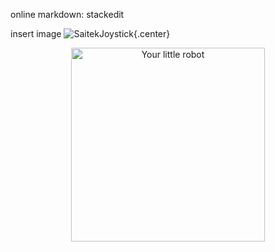 online markdown: stackedit

insert image
![SaitekJoystick](/images/px4_joystick/Joystick.jpg){.center}
<center><img src="/images/px4_joystick/SITL1.png" width="310"　height="400" alt="Your little robot"/></center> 
